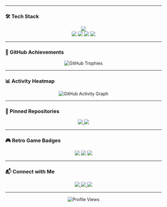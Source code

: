 
---

### 🛠 Tech Stack

<p align="center">
  <img src="https://skillicons.dev/icons?i=react,redux,nodejs,express,mongodb,tailwind,threejs,firebase,python,numpy,js,ts,html,css,git,github" />
  <br/>
  <img src="https://img.shields.io/badge/GSAP-Animation-88CE02?style=for-the-badge&logo=greensock&logoColor=white" />
  <img src="https://img.shields.io/badge/OOP-Principles-6B7280?style=for-the-badge&logo=codeigniter&logoColor=white" />
  <img src="https://img.shields.io/badge/Machine%20Learning-Scikit--learn-orange?style=for-the-badge&logo=scikit-learn&logoColor=white" />
  <img src="https://img.shields.io/badge/Framer%20Motion-Animations-0055FF?style=for-the-badge&logo=framer&logoColor=white" />
</p>

---

### 🌟 GitHub Achievements

<p align="center">
  <img src="https://github-profile-trophy.vercel.app/?username=Hunainsualeh&theme=gruvbox&no-bg=true&no-frame=true&column=4" alt="GitHub Trophies" />
</p>

---

### 📊 Activity Heatmap

<p align="center">
  <img src="https://github-readme-activity-graph.vercel.app/graph?username=Hunainsualeh&theme=react-dark&hide_border=true&area=true" alt="GitHub Activity Graph" />
</p>

---

### 📌 Pinned Repositories

<p align="center">
  <a href="https://github.com/Hunainsualeh/Schoolify">
    <img src="https://github-readme-stats.vercel.app/api/pin/?username=Hunainsualeh&repo=Schoolify&theme=gruvbox&show_owner=true" />
  </a>
  <a href="https://github.com/Hunainsualeh/Event-Finder">
    <img src="https://github-readme-stats.vercel.app/api/pin/?username=Hunainsualeh&repo=Event-Finder&theme=gruvbox&show_owner=true" />
  </a>
</p>

---

### 🎮 Retro Game Badges

<p align="center">
  <img src="https://img.shields.io/badge/Pong-1976D2?style=for-the-badge&logo=itch.io&logoColor=white" />
  <img src="https://img.shields.io/badge/Space_Invaders-4A148C?style=for-the-badge&logo=gamejolt&logoColor=white" />
  <img src="https://img.shields.io/badge/Tetris-E91E63?style=for-the-badge&logo=game&logoColor=white" />
</p>

---

### 📬 Connect with Me

<p align="center">
  <a href="https://linkedin.com/in/hunainsualeh">
    <img src="https://img.shields.io/badge/LinkedIn-0077B5?style=for-the-badge&logo=linkedin&logoColor=white" />
  </a>
  <a href="mailto:hunainsualeh@example.com">
    <img src="https://img.shields.io/badge/Email-D14836?style=for-the-badge&logo=gmail&logoColor=white" />
  </a>
  <a href="https://hunain.dev">
    <img src="https://img.shields.io/badge/Portfolio-FFD700?style=for-the-badge&logo=google-chrome&logoColor=black" />
  </a>
</p>

---

<p align="center">
  <img src="https://komarev.com/ghpvc/?username=Hunainsualeh&style=flat-square&color=blue" alt="Profile Views" />
</p>
